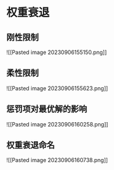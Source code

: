 # 权重衰退
## 刚性限制
![[Pasted image 20230906155150.png]]
## 柔性限制
![[Pasted image 20230906155623.png]]
## 惩罚项对最优解的影响
![[Pasted image 20230906160258.png]]
## 权重衰退命名
![[Pasted image 20230906160738.png]]